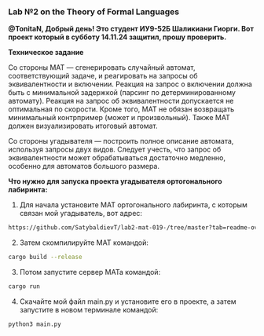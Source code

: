 ### Lab №2 on the Theory of Formal Languages

**@TonitaN, Добрый день! Это студент ИУ9-52Б Шаликиани Гиорги. Вот проект который в субботу 14.11.24 защитил, прошу проверить.**

**Техническое задание**

Со стороны MAT — сгенерировать случайный автомат, соответствующий задаче, и реагировать на запросы об эквивалентности и включении. Реакция на запрос о включении должна быть с минимальной задержкой (парсинг по детерминированному автомату). Реакция на запрос об эквивалентности допускается не оптимальная по скорости. Кроме того, MAT не обязан возвращать минимальный контрпример (может и произвольный). Также MAT должен визуализировать итоговый автомат.

Со стороны угадывателя — построить полное описание автомата, используя запросы двух видов. Следует учесть, что запрос об эквивалентности может обрабатываться достаточно медленно, особенно для автоматов большого размера.

**Что нужно для запуска проекта угадывателя ортогонального лабиринта:**

1. Для начала установите МАТ ортогонального лабиринта, с которым связан мой угадыватель, вот адрес:

```bash
https://github.com/SatybaldievT/lab2-mat-019-/tree/master?tab=readme-ov-file
```

2. Затем скомпилируйте МАТ командой:

```bash
cargo build --release
```

3. Потом запустите сервер МАТа командой:

```bash
cargo run
```

4. Скачайте мой файл main.py и установите его в проекте, а затем запустите в новом терминале командой:

```bash
python3 main.py
```

